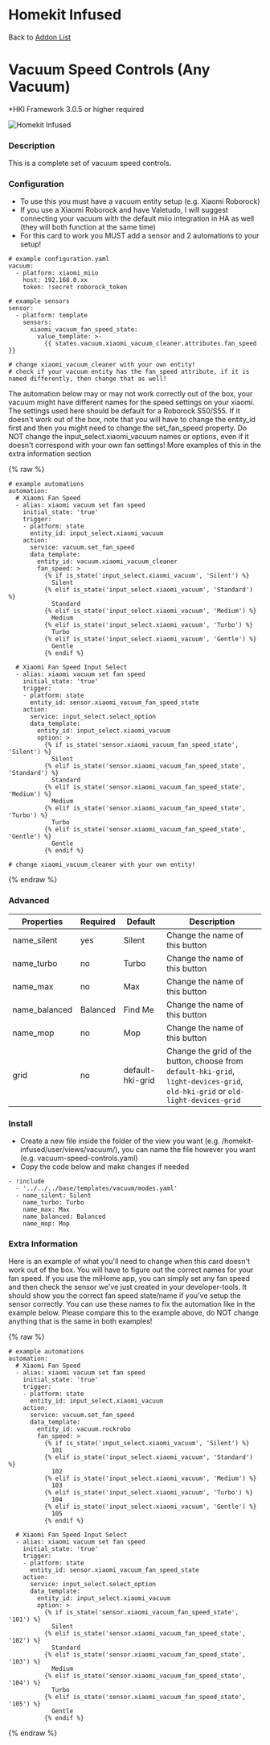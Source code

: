 # Homekit Infused

Back to [Addon List](../addon_list.md)

# Vacuum Speed Controls (Any Vacuum)
*HKI Framework 3.0.5 or higher required

![Homekit Infused](../images/vacuum-mode-presets.png)

### Description
This is a complete set of vacuum speed controls.

### Configuration
- To use this you must have a vacuum entity setup (e.g. Xiaomi Roborock)
- If you use a Xiaomi Roborock and have Valetudo, I will suggest connecting your vacuum with the default miio integration in HA as well (they will both function at the same time)
- For this card to work you MUST add a sensor and 2 automations to your setup!
```
# example configuration.yaml
vacuum:
  - platform: xiaomi_miio
    host: 192.168.0.xx
    token: !secret roborock_token
```
```
# example sensors
sensor:
  - platform: template 
    sensors:
      xiaomi_vacuum_fan_speed_state:
        value_template: >-
          {{ states.vacuum.xiaomi_vacuum_cleaner.attributes.fan_speed }}
          
# change xiaomi_vacuum_cleaner with your own entity!
# check if your vacuum entity has the fan_speed attribute, if it is named differently, then change that as well!
```
The automation below may or may not work correctly out of the box, your vacuum might have different names for the speed settings on your xiaomi. The settings used here should be default for a Roborock S50/S55.
If it doesn't work out of the box, note that you will have to change the entity_id first and then you might need to change the set_fan_speed property. Do NOT change the input_select.xiaomi_vacuum names or options, even if it doesn't correspond with your own fan settings!
More examples of this in the extra information section

{% raw %}
```
# example automations
automation:
  # Xiaomi Fan Speed
  - alias: xiaomi vacuum set fan speed
    initial_state: 'true'
    trigger:
    - platform: state
      entity_id: input_select.xiaomi_vacuum
    action:
      service: vacuum.set_fan_speed
      data_template:
        entity_id: vacuum.xiaomi_vacuum_cleaner
        fan_speed: >
          {% if is_state('input_select.xiaomi_vacuum', 'Silent') %}
            Silent
          {% elif is_state('input_select.xiaomi_vacuum', 'Standard') %}
            Standard
          {% elif is_state('input_select.xiaomi_vacuum', 'Medium') %}
            Medium
          {% elif is_state('input_select.xiaomi_vacuum', 'Turbo') %}
            Turbo
          {% elif is_state('input_select.xiaomi_vacuum', 'Gentle') %}
            Gentle
          {% endif %}
  
  # Xiaomi Fan Speed Input Select
  - alias: xiaomi vacuum set fan speed
    initial_state: 'true'
    trigger:
    - platform: state
      entity_id: sensor.xiaomi_vacuum_fan_speed_state
    action:
      service: input_select.select_option
      data_template:
        entity_id: input_select.xiaomi_vacuum
        option: >
          {% if is_state('sensor.xiaomi_vacuum_fan_speed_state', 'Silent') %}
            Silent
          {% elif is_state('sensor.xiaomi_vacuum_fan_speed_state', 'Standard') %}
            Standard
          {% elif is_state('sensor.xiaomi_vacuum_fan_speed_state', 'Medium') %}
            Medium
          {% elif is_state('sensor.xiaomi_vacuum_fan_speed_state', 'Turbo') %}
            Turbo
          {% elif is_state('sensor.xiaomi_vacuum_fan_speed_state', 'Gentle') %}
            Gentle
          {% endif %}
        
# change xiaomi_vacuum_cleaner with your own entity!
```
{% endraw %}

### Advanced

| Properties | Required | Default | Description |
|----------------------------------|-------------|----------------------------------|----------------------------------------------------------------------------------------------------------------------------------------------------------------------|
| name_silent | yes | Silent | Change the name of this button |
| name_turbo | no | Turbo | Change the name of this button |
| name_max | no | Max | Change the name of this button |
| name_balanced | Balanced | Find Me | Change the name of this button |
| name_mop | no | Mop | Change the name of this button |
| grid | no | default-hki-grid | Change the grid of the button, choose from `default-hki-grid`, `light-devices-grid`, `old-hki-grid` or `old-light-devices-grid` |

### Install
- Create a new file inside the folder of the view you want (e.g. /homekit-infused/user/views/vacuum/), you can name the file however you want (e.g. vacuum-speed-controls.yaml)
- Copy the code below and make changes if needed

```
- !include
  - '../../../base/templates/vacuum/modes.yaml'
  - name_silent: Silent
    name_turbo: Turbo
    name_max: Max
    name_balanced: Balanced
    name_mop: Mop
```

### Extra Information
Here is an example of what you'll need to change when this card doesn't work out of the box. 
You will have to figure out the correct names for your fan speed.
If you use the miHome app, you can simply set any fan speed and then check the sensor we've just created in your developer-tools. It should show you the correct fan speed state/name if you've setup the sensor correctly.
You can use these names to fix the automation like in the example below. Please compare this to the example above, do NOT change anything that is the same in both examples!

{% raw %}
```
# example automations
automation:
  # Xiaomi Fan Speed
  - alias: xiaomi vacuum set fan speed
    initial_state: 'true'
    trigger:
    - platform: state
      entity_id: input_select.xiaomi_vacuum
    action:
      service: vacuum.set_fan_speed
      data_template:
        entity_id: vacuum.rockrobo
        fan_speed: >
          {% if is_state('input_select.xiaomi_vacuum', 'Silent') %}
            101
          {% elif is_state('input_select.xiaomi_vacuum', 'Standard') %}
            102
          {% elif is_state('input_select.xiaomi_vacuum', 'Medium') %}
            103
          {% elif is_state('input_select.xiaomi_vacuum', 'Turbo') %}
            104
          {% elif is_state('input_select.xiaomi_vacuum', 'Gentle') %}
            105
          {% endif %}
  
  # Xiaomi Fan Speed Input Select
  - alias: xiaomi vacuum set fan speed
    initial_state: 'true'
    trigger:
    - platform: state
      entity_id: sensor.xiaomi_vacuum_fan_speed_state
    action:
      service: input_select.select_option
      data_template:
        entity_id: input_select.xiaomi_vacuum
        option: >
          {% if is_state('sensor.xiaomi_vacuum_fan_speed_state', '101') %}
            Silent
          {% elif is_state('sensor.xiaomi_vacuum_fan_speed_state', '102') %}
            Standard
          {% elif is_state('sensor.xiaomi_vacuum_fan_speed_state', '103') %}
            Medium
          {% elif is_state('sensor.xiaomi_vacuum_fan_speed_state', '104') %}
            Turbo
          {% elif is_state('sensor.xiaomi_vacuum_fan_speed_state', '105') %}
            Gentle
          {% endif %}
```
{% endraw %}

